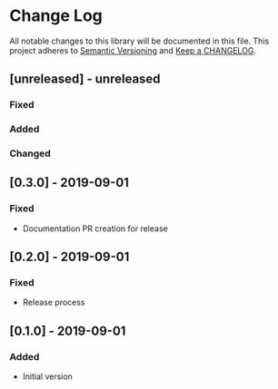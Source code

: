 # Change Log

All notable changes to this library will be documented in this file. This project adheres to [Semantic Versioning](http://semver.org/) and [Keep a CHANGELOG](http://keepachangelog.com/).

## [unreleased] - unreleased

### Fixed


### Added


### Changed


## [0.3.0] - 2019-09-01

### Fixed

- Documentation PR creation for release

## [0.2.0] - 2019-09-01

### Fixed

- Release process

## [0.1.0] - 2019-09-01

### Added

- Initial version

